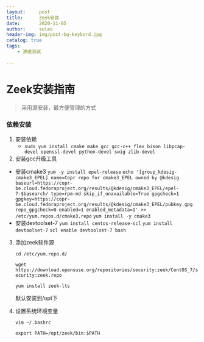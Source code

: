 ```yaml
---
layout:     post             
title:      Zeek安装         
date:       2020-11-05             
author:     suleo                  
header-img: img/post-bg-keybord.jpg    
catalog: true                      
tags:                              
    - 渗透测试  
     
---  
```


# Zeek安装指南
> 采用源安装，最方便管理的方式
### 依赖安装
1. 安装依赖
   - `sudo yum install cmake make gcc gcc-c++ flex bison libpcap-devel openssl-devel python-devel swig zlib-devel`
2. 安装gcc升级工具
  - 安装cmake3
  `yum -y install epel-release`
  `echo '[group_kdesig-cmake3_EPEL]
  name=Copr repo for cmake3_EPEL owned by @kdesig
  baseurl=https://copr-be.cloud.fedoraproject.org/results/@kdesig/cmake3_EPEL/epel-7-$basearch/
  type=rpm-md
  skip_if_unavailable=True
  gpgcheck=1
  gpgkey=https://copr-be.cloud.fedoraproject.org/results/@kdesig/cmake3_EPEL/pubkey.gpg
  repo_gpgcheck=0
  enabled=1
  enabled_metadata=1' >> /etc/yum.repos.d/cmake3.repo`
  `yum install -y cmake3`
  - 安装devtoolset-7
  `yum install centos-release-scl`
  `yum install devtoolset-7`
  `scl enable devtoolset-7 bash`

3. 添加zeek软件源

   `cd /etc/yum.repo.d/`

   `wget https://download.opensuse.org/repositories/security:zeek/CentOS_7/security:zeek.repo`

   `yum install zeek-lts`

   默认安装到/opt下

4. 设置系统环境变量

   `vim ~/.bashrc`

   `export PATH=/opt/zeek/bin:$PATH`

